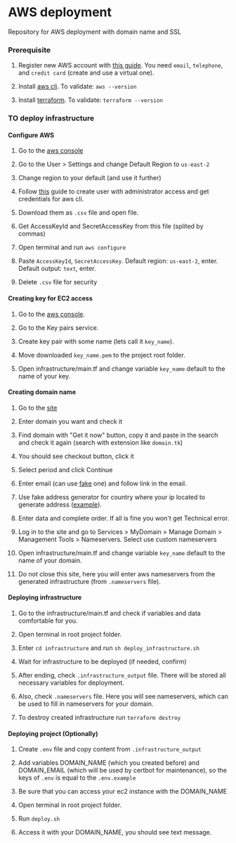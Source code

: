 # AWS deployment

Repository for AWS deployment with domain name and SSL

### Prerequisite

1. Register new AWS account with [this guide](https://analyticshut.com/create-aws-account/). You need `email`, `telephone`, and `credit card` (create and use a virtual one). 

2. Install [aws cli](https://docs.aws.amazon.com/cli/latest/userguide/getting-started-install.html). To validate: `aws --version`

3. Install [terraform](https://www.terraform.io/downloads). To validate: `terraform --version`

### TO deploy infrastructure


#### Configure AWS

1. Go to the [aws console](http://console.aws.amazon.com)

2. Go to the User > Settings and change Default Region to `us-east-2`

3. Change region to your default (and use it further)

4. Follow [this](https://docs.aws.amazon.com/cli/latest/userguide/cli-configure-quickstart.html#cli-configure-quickstart-creds) guide to create user with administrator access and get credentials for aws cli.

5. Download them as `.csv` file and open file.

6. Get AccessKeyId and SecretAccessKey from this file (splited by commas)

7. Open terminal and run `aws configure`

8. Paste `AccessKeyId`, `SecretAccessKey`. Default region: `us-east-2`, enter. Default output: `text`, enter.

9. Delete `.csv` file for security


#### Creating key for EC2 access

1. Go to the [aws console](http://console.aws.amazon.com).

2. Go to the Key pairs service.

3. Create key pair with some name (lets call it `key_name`).

4. Move downloaded `key_name.pem` to the project root folder.

5. Open infrastructure/main.tf and change variable `key_name` default to the name of your key.


#### Creating domain name

1. Go to the [site](https://www.freenom.com/en/index.html?lang=en)

2. Enter domain you want and check it

3. Find domain with "Get it now" button, copy it and paste in the search and check it again (search with extension like `domain.tk`)

4. You should see checkout button, click it

5. Select period and click Continue

6. Enter email (can use [fake](https://10minutemail.com) one) and follow link in the email.

7. Use fake address generator for country where your ip located to generate address ([example](https://www.fakexy.com/ua-fake-address-generator-volinska-oblast)).

10. Enter data and complete order. If all is fine you won't get Technical error.

11. Log in to the site and go to Services > MyDomain > Manage Domain > Management Tools > Nameservers. Select use custom nameservers

12.  Open infrastructure/main.tf and change variable `key_name` default to the name of your domain.

13. Do not close this site, here you will enter aws nameservers from the generated infrastructure (from `.nameservers` file).


#### Deploying infrastructure

1. Go to the infrastructure/main.tf and check if variables and data comfortable for you.

2. Open terminal in root project folder.

3. Enter `cd infrastructure` and run `sh deploy_infrastructure.sh`

4. Wait for infrastructure to be deployed (if needed, confirm)

5. After ending, check `.infrastructure_output` file. There will be stored all necessary variables for deployment.

6. Also, check `.nameservers` file. Here you will see nameservers, which can be used to fill in nameservers for your domain.

7. To destroy created infrastructure run `terraform destroy`

#### Deploying project (Optionally)

1. Create `.env` file and copy content from `.infrastructure_output`

2. Add variables DOMAIN_NAME (which you created before) and DOMAIN_EMAIL (which will be used by certbot for maintenance), so the keys of `.env` is equal to the `.env.example`

3. Be sure that you can access your ec2 instance with the DOMAIN_NAME

2. Open terminal in root project folder.

3. Run `deploy.sh`

4. Access it with your DOMAIN_NAME, you should see text message.